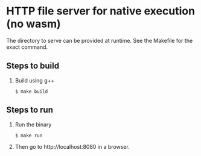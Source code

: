 # HTTP file server for native execution (no wasm)

The directory to serve can be provided at runtime. See the Makefile for the exact command.

## Steps to build

1. Build using g++
    ```console
    $ make build
    ```

## Steps to run

1. Run the binary
    ```console
    $ make run
    ```
1. Then go to http://localhost:8080 in a browser.
